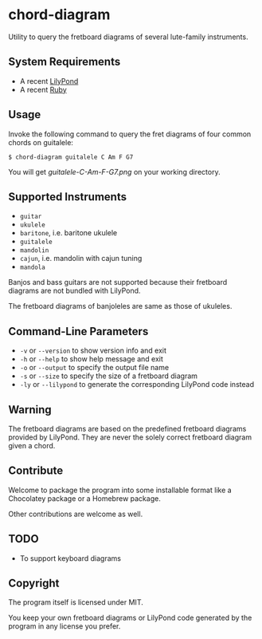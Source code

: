 # chord-diagram

Utility to query the fretboard diagrams of several lute-family instruments.

## System Requirements

* A recent [LilyPond](http://lilypond.org/)
* A recent [Ruby](https://www.ruby-lang.org/)

## Usage

Invoke the following command to query the fret diagrams of four common chords on guitalele:

```shell
$ chord-diagram guitalele C Am F G7
```

You will get *guitalele-C-Am-F-G7.png* on your working directory.

## Supported Instruments

* `guitar`
* `ukulele`
* `baritone`, i.e. baritone ukulele
* `guitalele`
* `mandolin`
* `cajun`, i.e. mandolin with cajun tuning
* `mandola`

Banjos and bass guitars are not supported because their fretboard diagrams are not bundled with LilyPond.

The fretboard diagrams of banjoleles are same as those of ukuleles.

## Command-Line Parameters

* `-v` or `--version` to show version info and exit
* `-h` or `--help` to show help message and exit
* `-o` or `--output` to specify the output file name
* `-s` or `--size` to specify the size of a fretboard diagram
* `-ly` or `--lilypond` to generate the corresponding LilyPond code instead

## Warning

The fretboard diagrams are based on the predefined fretboard diagrams provided by LilyPond. They are never the solely correct fretboard diagram given a chord.

## Contribute

Welcome to package the program into some installable format like a Chocolatey package or a Homebrew package.

Other contributions are welcome as well.

## TODO

* To support keyboard diagrams

## Copyright

The program itself is licensed under MIT.

You keep your own fretboard diagrams or LilyPond code generated by the program in any license you prefer.
